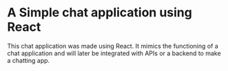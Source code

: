 # A Simple chat application using React

This chat application was made using React. It mimics the functioning of a chat application and will later be integrated with APIs or a backend to make a chatting app. 

